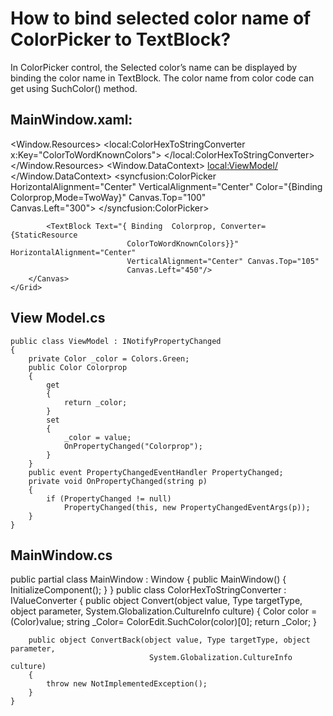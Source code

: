 # How to bind selected color name of ColorPicker to TextBlock?

In ColorPicker control, the Selected color’s name can be displayed by binding the color name in TextBlock. The color name from color code can get using SuchColor() method.

## MainWindow.xaml:

<Window x:Class="colorpicker.MainWindow"
        xmlns="http://schemas.microsoft.com/winfx/2006/xaml/presentation"
        xmlns:x="http://schemas.microsoft.com/winfx/2006/xaml"
        xmlns:syncfusion="http://schemas.syncfusion.com/wpf"
        xmlns:local="clr-namespace:colorpicker"
        Title="MainWindow">
    <Window.Resources>
        <local:ColorHexToStringConverter x:Key="ColorToWordKnownColors">
        </local:ColorHexToStringConverter>
    </Window.Resources>
    <Window.DataContext>
        <local:ViewModel/>
    </Window.DataContext>
    <Grid>
        <Canvas>
            <syncfusion:ColorPicker HorizontalAlignment="Center" 
                                    VerticalAlignment="Center" Color="{Binding  
                                    Colorprop,Mode=TwoWay}" Canvas.Top="100"  
                                    Canvas.Left="300">
            </syncfusion:ColorPicker>

            <TextBlock Text="{ Binding  Colorprop, Converter={StaticResource  
                              ColorToWordKnownColors}}" HorizontalAlignment="Center" 
                              VerticalAlignment="Center" Canvas.Top="105"  
                              Canvas.Left="450"/>
        </Canvas>
    </Grid>
</Window>

## View Model.cs
    
    public class ViewModel : INotifyPropertyChanged
    {
        private Color _color = Colors.Green;
        public Color Colorprop
        {
            get
            {
                return _color;
            }
            set
            {
                _color = value;
                OnPropertyChanged("Colorprop");
            }
        }
        public event PropertyChangedEventHandler PropertyChanged;
        private void OnPropertyChanged(string p)
        {
            if (PropertyChanged != null)
                PropertyChanged(this, new PropertyChangedEventArgs(p));
        }
    }

## MainWindow.cs
   
   public partial class MainWindow : Window
    {
        public MainWindow()
        {
            InitializeComponent();
        }
    }
    public class ColorHexToStringConverter : IValueConverter
    {
        public object Convert(object value, Type targetType, object parameter, 
                               System.Globalization.CultureInfo culture)
        {
            Color color = (Color)value;
            string _Color= ColorEdit.SuchColor(color)[0];
            return _Color;
        }

        public object ConvertBack(object value, Type targetType, object parameter,
                                   System.Globalization.CultureInfo culture)
        {
            throw new NotImplementedException();
        }
    }




